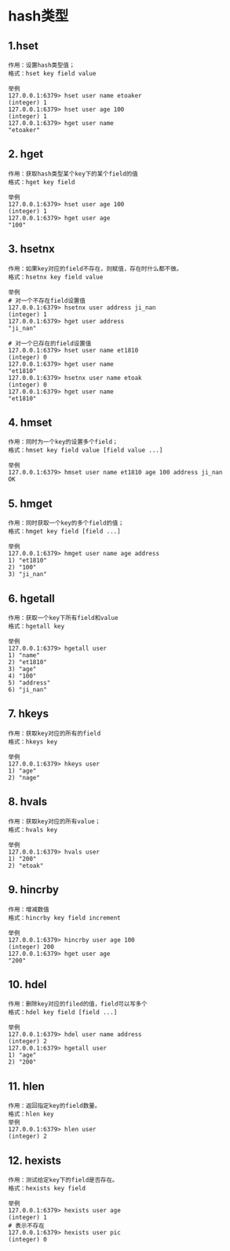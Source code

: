 # hash类型
## 1.hset
	作用：设置hash类型值；
	格式：hset key field value
	
    举例
	127.0.0.1:6379> hset user name etoaker
	(integer) 1
	127.0.0.1:6379> hset user age 100
	(integer) 1
	127.0.0.1:6379> hget user name
	"etoaker"

## 2. hget
	作用：获取hash类型某个key下的某个field的值
	格式：hget key field

	举例
	127.0.0.1:6379> hset user age 100
	(integer) 1
	127.0.0.1:6379> hget user age
	"100"

## 3. hsetnx
	作用：如果key对应的field不存在，则赋值，存在时什么都不做。
	格式：hsetnx key field value
	
	举例
	# 对一个不存在field设置值
	127.0.0.1:6379> hsetnx user address ji_nan
	(integer) 1
	127.0.0.1:6379> hget user address
	"ji_nan"
	
    # 对一个已存在的field设置值
	127.0.0.1:6379> hset user name et1810
	(integer) 0
	127.0.0.1:6379> hget user name
	"et1810"
	127.0.0.1:6379> hsetnx user name etoak
	(integer) 0
	127.0.0.1:6379> hget user name
	"et1810"
	
## 4. hmset
	作用：同时为一个key的设置多个field；
	格式：hmset key field value [field value ...]

	举例
	127.0.0.1:6379> hmset user name et1810 age 100 address ji_nan
	OK

## 5. hmget
	作用：同时获取一个key的多个field的值；
	格式：hmget key field [field ...]
	
	举例
	127.0.0.1:6379> hmget user name age address
	1) "et1810"
	2) "100"
	3) "ji_nan"

## 6. hgetall
	作用：获取一个key下所有field和value
	格式：hgetall key
	
	举例
	127.0.0.1:6379> hgetall user
	1) "name"
	2) "et1810"
	3) "age"
	4) "100"
	5) "address"
	6) "ji_nan"

## 7. hkeys
	作用：获取key对应的所有的field 
	格式：hkeys key
	
	举例
	127.0.0.1:6379> hkeys user
	1) "age"
	2) "nage"

## 8. hvals
	作用：获取key对应的所有value；
	格式：hvals key
	
	举例
	127.0.0.1:6379> hvals user
	1) "200"
	2) "etoak"

## 9. hincrby
	作用：增减数值
	格式：hincrby key field increment
	
	举例
	127.0.0.1:6379> hincrby user age 100
	(integer) 200
	127.0.0.1:6379> hget user age
	"200"

## 10. hdel
	作用：删除key对应的filed的值，field可以写多个
	格式：hdel key field [field ...]
	
	举例
	127.0.0.1:6379> hdel user name address
	(integer) 2
	127.0.0.1:6379> hgetall user
	1) "age"
	2) "200"

## 11. hlen
	作用：返回指定key的field数量。
	格式：hlen key
	举例
	127.0.0.1:6379> hlen user
	(integer) 2

## 12. hexists
	作用：测试给定key下的field是否存在。
	格式：hexists key field

	举例
	127.0.0.1:6379> hexists user age
	(integer) 1
	# 表示不存在
	127.0.0.1:6379> hexists user pic
	(integer) 0
